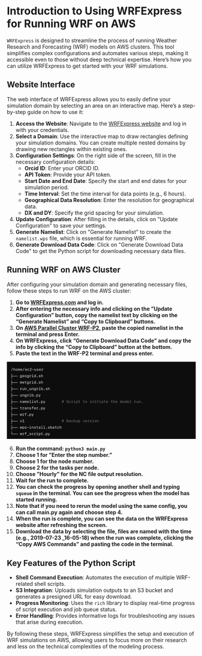 # Introduction to Using WRFExpress for Running WRF on AWS

`WRFExpress` is designed to streamline the process of running Weather Research and Forecasting (WRF) models on AWS clusters. This tool simplifies complex configurations and automates various steps, making it accessible even to those without deep technical expertise. Here’s how you can utilize WRFExpress to get started with your WRF simulations.

## Website Interface

The web interface of WRFExpress allows you to easily define your simulation domain by selecting an area on an interactive map. Here’s a step-by-step guide on how to use it:

1. **Access the Website**: Navigate to the [WRFExpress website](https://wrfexpress.com) and log in with your credentials.
2. **Select a Domain**: Use the interactive map to draw rectangles defining your simulation domains. You can create multiple nested domains by drawing new rectangles within existing ones.
3. **Configuration Settings**: On the right side of the screen, fill in the necessary configuration details:
   - **Orcid ID**: Enter your ORCID ID.
   - **API Token**: Provide your API token.
   - **Start Date and End Date**: Specify the start and end dates for your simulation period.
   - **Time Interval**: Set the time interval for data points (e.g., 6 hours).
   - **Geographical Data Resolution**: Enter the resolution for geographical data.
   - **DX and DY**: Specify the grid spacing for your simulation.
4. **Update Configuration**: After filling in the details, click on "Update Configuration" to save your settings.
5. **Generate Namelist**: Click on "Generate Namelist" to create the `namelist.wps` file, which is essential for running WRF.
6. **Generate Download Data Code**: Click on "Generate Download Data Code" to get the Python script for downloading necessary data files.

## Running WRF on AWS Cluster

After configuring your simulation domain and generating necessary files, follow these steps to run WRF on the AWS cluster:

1. **Go to [WRFExpress.com](https://wrfexpress.com) and log in.**
2. **After entering the necessary info and clicking on the ”Update Configuration” button, copy the namelist text by clicking on the “Generate Namelist” and “Copy to Clipboard” buttons.**
3. **On [AWS Parallel Cluster WRF-P2](https://pcui-auth-3de65d10-76cb-11ee-9cab-02f64d93270f.auth.us-east-2.amazoncognito.com/login?response_type=code&client_id=6hl2fttmbkt04ck3iq353ona9d&scope=openid&redirect_uri=https://x6ekiatuyb.execute-api.us-east-2.amazonaws.com/login&state=563j3c0he2fgb), paste the copied namelist in the terminal and press Enter.**
4. **On WRFExpress, click “Generate Download Data Code” and copy the info by clicking the “Copy to Clipboard” button at the bottom.**
5. **Paste the text in the WRF-P2 terminal and press enter.**

![Website Environment](images/index/1_.png)

6. **Run the command: `python3 main.py`**
7. **Choose 1 for ”Enter the step number.”**
8. **Choose 1 for the node number.**
9. **Choose 2 for the tasks per node.**
10. **Choose ”Hourly” for the NC file output resolution.**
11. **Wait for the run to complete.**
12. **You can check the progress by opening another shell and typing `squeue` in the terminal. You can see the progress when the model has started running.**
13. **Note that if you need to rerun the model using the same config, you can call main.py again and choose step 4.**
14. **When the run is complete, you can see the data on the WRFExpress website after refreshing the screen.**
15. **Download the data by selecting the file, files are named with the time (e.g., 2019-07-23 _16-05-18) when the run was complete, clicking the “Copy AWS Commands” and pasting the code in the terminal.**

## Key Features of the Python Script

- **Shell Command Execution**: Automates the execution of multiple WRF-related shell scripts.
- **S3 Integration**: Uploads simulation outputs to an S3 bucket and generates a presigned URL for easy download.
- **Progress Monitoring**: Uses the `rich` library to display real-time progress of script execution and job queue status.
- **Error Handling**: Provides informative logs for troubleshooting any issues that arise during execution.

By following these steps, WRFExpress simplifies the setup and execution of WRF simulations on AWS, allowing users to focus more on their research and less on the technical complexities of the modeling process.
